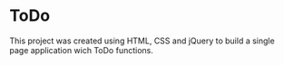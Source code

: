 # ToDo
This project was created using HTML, CSS and jQuery to build a single page application wich ToDo functions.